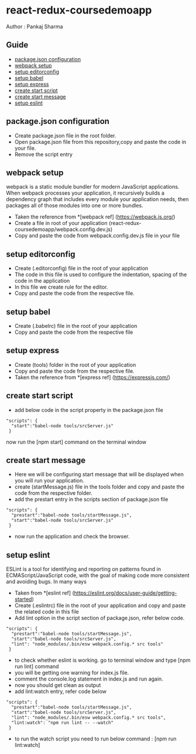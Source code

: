 # react-redux-coursedemoapp
Author :  Pankaj Sharma
## Guide

* [package.json configuration](#package.json-configuration)
* [webpack setup](#webpack-setup)
* [setup editorconfig](#setup-editorconfig)
* [setup babel](#setup-babel)
* [setup express](#setup-express)
* [create start script](#create-start-script)
* [create start message](#create-start-message)
* [setup eslint](#setup-eslint)



## package.json configuration
- Create package.json file in the root folder.
- Open package.json file from this repository,copy and paste the code in your file.
- Remove the script entry

## webpack setup
webpack is a static module bundler for modern JavaScript applications. When webpack processes your application, it recursively builds a dependency graph that includes every module your application needs, then packages all of those modules into one or more bundles.

- Taken the reference from *[webpack ref] (https://webpack.js.org/)
- Create a file in root of your application (react-redux-coursedemoapp/webpack.config.dev.js)
- Copy and paste the code from webpack.config.dev.js file in your file

## setup editorconfig
- Create (.editorconfig) file in the root of your application
- The code in this file is used to configure the indentation, spacing of the code in the application
- In this file we create rule for the editor.
- Copy and paste the code from the respective file.

## setup babel
- Create (.babelrc) file in the root of your application
- Copy and paste the code from the respective file

## setup express
- Create (tools) folder in the root of your application
- Copy and paste the code from the respective file.
- Taken the reference from *[express ref] (https://expressjs.com/)

## create start script
- add below code in the script property in the package.json file
```
"scripts": {
  "start":"babel-node tools/srcServer.js"
 }
```
now run the [npm start] command on the terminal window

## create start message
- Here we will be configuring start message that will be displayed when you will run your application.
- create (startMessage.js) file in the tools folder and copy and paste the code from the respective folder.
- add the prestart entry in the scripts section of package.json file
```
"scripts": {
  "prestart":"babel-node tools/startMessage.js",
  "start":"babel-node tools/srcServer.js"
 }
```
- now run the application and check the browser.

## setup eslint
ESLint is a tool for identifying and reporting on patterns found in ECMAScript/JavaScript code, with the goal of making code more consistent and avoiding bugs. In many ways
- Taken from *[eslint ref] (https://eslint.org/docs/user-guide/getting-started)
- Create (.eslintrc) file in the root of your application and copy and paste the related code in this file
- Add lint option in the script section of package.json, refer below code.
```
"scripts": {
  "prestart":"babel-node tools/startMessage.js",
  "start":"babel-node tools/srcServer.js",
  "lint": "node_modules/.bin/esw webpack.config.* src tools"
 }
```
- to check whether eslint is working. go to terminal window and type [npm run lint] command
- you will be getting one warning for index.js file.
- comment the console.log statement in index.js and run again.
- now you should get clean as output
- add lint:watch entry, refer code below
```
"scripts": {
  "prestart":"babel-node tools/startMessage.js",
  "start":"babel-node tools/srcServer.js",
  "lint": "node_modules/.bin/esw webpack.config.* src tools",
  "lint:watch": "npm run lint -- --watch"
 }
```
- to run the watch script you need to run below command : [npm run lint:watch]
